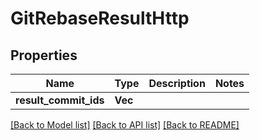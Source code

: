 # GitRebaseResultHttp

## Properties

Name | Type | Description | Notes
------------ | ------------- | ------------- | -------------
**result_commit_ids** | **Vec<String>** |  | 

[[Back to Model list]](../README.md#documentation-for-models) [[Back to API list]](../README.md#documentation-for-api-endpoints) [[Back to README]](../README.md)


